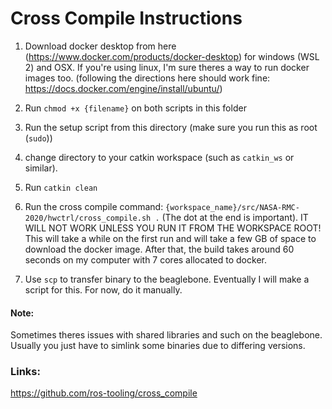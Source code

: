 # Cross Compile Instructions

1. Download docker desktop from here (https://www.docker.com/products/docker-desktop) for windows (WSL 2) and OSX.  If you're using linux, I'm sure theres a way to run docker images too.  (following the directions here should work fine: https://docs.docker.com/engine/install/ubuntu/)

2. Run `chmod +x {filename}` on both scripts in this folder

3. Run the setup script from this directory (make sure you run this as root (`sudo`))

4. change directory to your catkin workspace (such as `catkin_ws` or similar). 

5. Run `catkin clean`

6. Run the cross compile command: `{workspace_name}/src/NASA-RMC-2020/hwctrl/cross_compile.sh .` (The dot at the end is important). IT WILL NOT WORK UNLESS YOU RUN IT FROM THE WORKSPACE ROOT! This will take a while on the first run and will take a few GB of space to download the docker image. After that, the build takes around 60 seconds on my computer with 7 cores allocated to docker.

7. Use `scp` to transfer binary to the beaglebone. Eventually I will make a script for this. For now, do it manually. 

#### Note:
Sometimes theres issues with shared libraries and such on the beaglebone. Usually you just have to simlink some binaries due to differing versions.

### Links:
https://github.com/ros-tooling/cross_compile
